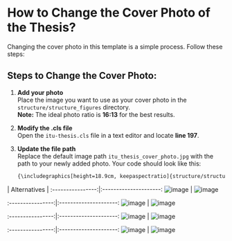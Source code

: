 # How to Change the Cover Photo of the Thesis?

Changing the cover photo in this template is a simple process. Follow these steps:

## Steps to Change the Cover Photo:

1. **Add your photo**  
   Place the image you want to use as your cover photo in the `structure/structure_figures` directory.  
   **Note:** The ideal photo ratio is **16:13** for the best results.

2. **Modify the .cls file**  
   Open the `itu-thesis.cls` file in a text editor and locate **line 197**.

3. **Update the file path**  
   Replace the default image path `itu_thesis_cover_photo.jpg` with the path to your newly added photo. Your code should look like this:
   
	```bash
	{\includegraphics[height=18.9cm, keepaspectratio]{structure/structure_figures/your_new_photo.jpg}};
	```
| Alternatives |
:----------------:|:---------------------:
![image](../../readme_pics/bachelor_thesis/cover.png) | ![image](../../readme_pics/bachelor_thesis/cover2.png)

:----------------:|:---------------------:
![image](../../readme_pics/bachelor_thesis/cover3.png) | ![image](../../readme_pics/bachelor_thesis/cover4.png)

:----------------:|:---------------------:
![image](../../readme_pics/bachelor_thesis/cover5.png) | ![image](../../readme_pics/bachelor_thesis/cover6.png)

:----------------:|:---------------------:
![image](../../readme_pics/bachelor_thesis/cover7.png) | ![image](../../readme_pics/bachelor_thesis/cover8.png)
